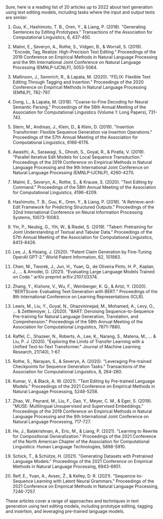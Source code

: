 Sure, here is a reading list of 20 articles up to 2022 about text generation using text editing models, including tasks where the input and output texts are similar:

1. Guu, K., Hashimoto, T. B., Oren, Y., & Liang, P. (2018). "Generating Sentences by Editing Prototypes." Transactions of the Association for Computational Linguistics, 6, 437-450.

2. Malmi, E., Severyn, A., Rothe, S., Vidgen, B., & Worrall, S. (2019). "Encode, Tag, Realize: High-Precision Text Editing." Proceedings of the 2019 Conference on Empirical Methods in Natural Language Processing and the 9th International Joint Conference on Natural Language Processing (EMNLP-IJCNLP), 5053-5064.

3. Mallinson, J., Sennrich, R., & Lapata, M. (2020). "FELIX: Flexible Text Editing Through Tagging and Insertion." Proceedings of the 2020 Conference on Empirical Methods in Natural Language Processing (EMNLP), 782-797.

4. Dong, L., & Lapata, M. (2018). "Coarse-to-Fine Decoding for Neural Semantic Parsing." Proceedings of the 56th Annual Meeting of the Association for Computational Linguistics (Volume 1: Long Papers), 731-742.

5. Stern, M., Andreas, J., Klein, D., & Klein, D. (2019). "Insertion Transformer: Flexible Sequence Generation via Insertion Operations." Proceedings of the 57th Annual Meeting of the Association for Computational Linguistics, 6166-6176.

6. Awasthi, A., Sarawagi, S., Ghosh, S., Goyal, R., & Piratla, V. (2019). "Parallel Iterative Edit Models for Local Sequence Transduction." Proceedings of the 2019 Conference on Empirical Methods in Natural Language Processing and the 9th International Joint Conference on Natural Language Processing (EMNLP-IJCNLP), 4260-4270.

7. Malmi, E., Severyn, A., Rothe, S., & Krause, S. (2020). "Text Editing by Command." Proceedings of the 58th Annual Meeting of the Association for Computational Linguistics, 4196-4209.

8. Hashimoto, T. B., Guu, K., Oren, Y., & Liang, P. (2018). "A Retrieve-and-Edit Framework for Predicting Structured Outputs." Proceedings of the 32nd International Conference on Neural Information Processing Systems, 10073-10083.

9. Yin, P., Neubig, G., Yih, W., & Riedel, S. (2019). "Tabert: Pretraining for Joint Understanding of Textual and Tabular Data." Proceedings of the 57th Annual Meeting of the Association for Computational Linguistics, 8413-8426.

10. Lee, J., & Hsiang, J. (2020). "Patent Claim Generation by Fine-Tuning OpenAI GPT-2." World Patent Information, 62, 101983.

11. Chen, M., Tworek, J., Jun, H., Yuan, Q., de Oliveira Pinto, H. P., Kaplan, J., ... & Amodei, D. (2021). "Evaluating Large Language Models Trained on Code." arXiv preprint arXiv:2107.03374.

12. Zhang, Y., Kishore, V., Wu, F., Weinberger, K. Q., & Artzi, Y. (2020). "BERTScore: Evaluating Text Generation with BERT." Proceedings of the 8th International Conference on Learning Representations (ICLR).

13. Lewis, M., Liu, Y., Goyal, N., Ghazvininejad, M., Mohamed, A., Levy, O., ... & Zettlemoyer, L. (2020). "BART: Denoising Sequence-to-Sequence Pre-training for Natural Language Generation, Translation, and Comprehension." Proceedings of the 58th Annual Meeting of the Association for Computational Linguistics, 7871-7880.

14. Raffel, C., Shazeer, N., Roberts, A., Lee, K., Narang, S., Matena, M., ... & Liu, P. J. (2020). "Exploring the Limits of Transfer Learning with a Unified Text-to-Text Transformer." Journal of Machine Learning Research, 21(140), 1-67.

15. Rothe, S., Narayan, S., & Severyn, A. (2020). "Leveraging Pre-trained Checkpoints for Sequence Generation Tasks." Transactions of the Association for Computational Linguistics, 8, 264-280.

16. Kumar, V., & Black, A. W. (2021). "Text Editing by Pre-trained Language Models." Proceedings of the 2021 Conference on Empirical Methods in Natural Language Processing, 5248-5258.

17. Zhao, W., Peyrard, M., Liu, F., Gao, Y., Meyer, C. M., & Eger, S. (2019). "MUSE: Multilingual Unsupervised and Supervised Embeddings." Proceedings of the 2019 Conference on Empirical Methods in Natural Language Processing and the 9th International Joint Conference on Natural Language Processing, 717-727.

18. He, J., Balakrishnan, A., Eric, M., & Liang, P. (2021). "Learning to Rewrite for Compositional Generalization." Proceedings of the 2021 Conference of the North American Chapter of the Association for Computational Linguistics: Human Language Technologies, 5898-5910.

19. Schick, T., & Schütze, H. (2021). "Generating Datasets with Pretrained Language Models." Proceedings of the 2021 Conference on Empirical Methods in Natural Language Processing, 6943-6951.

20. Reif, E., Yuan, A., Avsec, Ž., & Kelley, D. R. (2021). "Sequence-to-Sequence Learning with Latent Neural Grammars." Proceedings of the 2021 Conference on Empirical Methods in Natural Language Processing, 7246-7257.

These articles cover a range of approaches and techniques in text generation using text editing models, including prototype editing, tagging and insertion, and leveraging pre-trained language models.